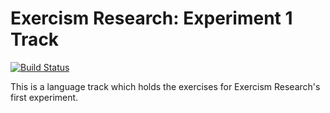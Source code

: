 # Exercism Research: Experiment 1 Track

[![Build Status](https://travis-ci.org/exercism/research_experiment_1.svg?branch=master)](https://travis-ci.org/exercism/research_experiment_1)

This is a language track which holds the exercises for Exercism Research's first experiment.
